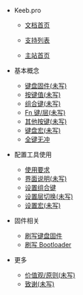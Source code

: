 - Keeb.pro

  - [文档首页](home.md)

  - [支持列表](/keyboards_list.md)

  - [主站首页](https://keeb.pro)

- 基本概念

  - [键盘固件(未写)](/firmware.md)
  - [按键值(未写)](/keycode.md)
  - [组合键(未写)](/modifier.md)
  - [Fn 键/层(未写)](/layer.md)
  - [其他按键(未写)](/otherKey.md)
  - [键盘宏(未写)](/macro.md)
  - [全键无冲](/nkro.md)

- 配置工具使用

  - [使用要求](/requirement.md)
  - [界面说明(未写)](/404.md)
  - [设置组合键](/setModifier.md)
  - [设置层切换(未写)](/404.md)
  - [设置宏(未写)](/404.md)

- 固件相关

  - [刷写键盘固件](firmware_upgrade.md)
  - [刷写 Bootloader](flash_bootloader.md)

- 更多
  - [价值观/原则(未写)](/principle.md)
  - [致谢(未写)](/thanks.md)
